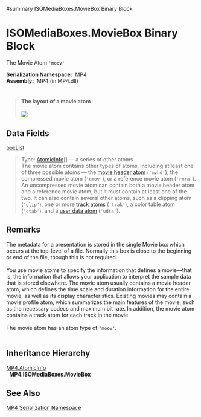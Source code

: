 ﻿#summary ISOMediaBoxes.MovieBox Binary Block

# ISOMediaBoxes.MovieBox Binary Block #


The Movie Atom `'moov'`

**Serialization Namespace:**  [MP4](Bin_N_MP4.md)<br><b>Assembly:</b>  MP4 (in MP4.dll)<br>
<br>
<blockquote><h4>The layout of a movie atom</h4>
<img src='https://atomicparsleynet.googlecode.com/svn/trunk/MP4/Help/qtff_09.jpg' /></blockquote>


<h2>Data Fields</h2>

<a href='Bin_F_MP4_ISOMediaBoxes_MovieBox_boxList.md'>boxList</a>

<blockquote>Type: <a href='Bin_T_MP4_AtomicInfo.md'>AtomicInfo</a>[] — a series of other atoms<br>The movie atom contains other types of atoms, including at least one of three possible atoms — the <a href='Bin_T_MP4_ISOMediaBoxes_MovieHeaderBox.md'>movie header atom</a> (<code>'mvhd'</code>), the compressed movie atom (<code>'cmov'</code>), or a reference movie atom (<code>'rmra'</code>). An uncompressed movie atom can contain both a movie header atom and a reference movie atom, but it must contain at least one of the two. It can also contain several other atoms, such as a clipping atom (<code>'clip'</code>), one or more <a href='Bin_T_MP4_ISOMediaBoxes_TrackBox.md'>track atoms</a> (<code>'trak'</code>), a color table atom (<code>'ctab'</code>), and a <a href='Bin_T_MP4_ISOMediaBoxes_UserDataBox.md'>user data atom</a> (<code>'udta'</code>).<br></blockquote>

<h2>Remarks</h2>

The metadata for a presentation is stored in the single Movie box which occurs at the top-level of a file. Normally this box is close to the beginning or end of the file, though this is not required.<br>
<br>
You use movie atoms to specify the information that defines a movie—that is, the information that allows your application to interpret the sample data that is stored elsewhere. The movie atom usually contains a movie header atom, which defines the time scale and duration information for the entire movie, as well as its display characteristics. Existing movies may contain a movie profile atom, which summarizes the main features of the movie, such as the necessary codecs and maximum bit rate. In addition, the movie atom contains a track atom for each track in the movie.<br>
<br>
The movie atom has an atom type of <code>'moov'</code>.<br>
<br>
<h2>Inheritance Hierarchy</h2>
<a href='Bin_T_MP4_AtomicInfo.md'>MP4.AtomicInfo</a><br>  <b>MP4.ISOMediaBoxes.MovieBox</b><br>
<h2>See Also</h2>

<a href='Bin_N_MP4.md'>MP4 Serialization Namespace</a>